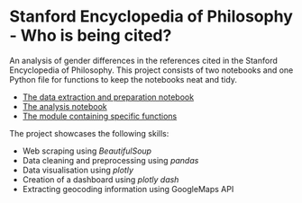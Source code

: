 # Stanford Encyclopedia of Philosophy - Who is being cited?
An analysis of gender differences in the references cited in the Stanford Encyclopedia of Philosophy. This project consists of two notebooks and one Python file for functions to keep the notebooks neat and tidy.
* [The data extraction and preparation notebook](https://github.com/fabianbeigang/SEP/blob/main/SEP_data_preprocessing_cleaning.ipynb)
* [The analysis notebook](https://nbviewer.org/github/fabianbeigang/SEP/blob/main/SEP_analysis.ipynb?flush_cache=True)
* [The module containing specific functions](https://github.com/fabianbeigang/SEP/blob/main/sep_functions.py)

The project showcases the following skills:

* Web scraping using *BeautifulSoup*
* Data cleaning and preprocessing using *pandas*
* Data visualisation using *plotly*
* Creation of a dashboard using *plotly dash*
* Extracting geocoding information using GoogleMaps API


